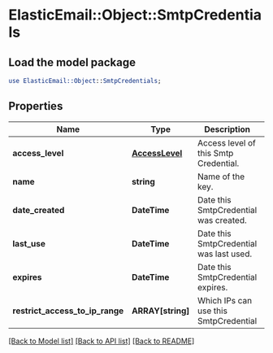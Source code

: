 # ElasticEmail::Object::SmtpCredentials

## Load the model package
```perl
use ElasticEmail::Object::SmtpCredentials;
```

## Properties
Name | Type | Description | Notes
------------ | ------------- | ------------- | -------------
**access_level** | [**AccessLevel**](AccessLevel.md) | Access level of this Smtp Credential. | [optional] 
**name** | **string** | Name of the key. | [optional] 
**date_created** | **DateTime** | Date this SmtpCredential was created. | [optional] 
**last_use** | **DateTime** | Date this SmtpCredential was last used. | [optional] 
**expires** | **DateTime** | Date this SmtpCredential expires. | [optional] 
**restrict_access_to_ip_range** | **ARRAY[string]** | Which IPs can use this SmtpCredential | [optional] 

[[Back to Model list]](../README.md#documentation-for-models) [[Back to API list]](../README.md#documentation-for-api-endpoints) [[Back to README]](../README.md)



